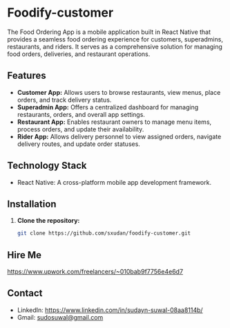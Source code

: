 # Foodify-customer

The Food Ordering App is a mobile application built in React Native that provides a seamless food ordering experience for customers, superadmins, restaurants, and riders. It serves as a comprehensive solution for managing food orders, deliveries, and restaurant operations.

## Features

- **Customer App:** Allows users to browse restaurants, view menus, place orders, and track delivery status.
- **Superadmin App:** Offers a centralized dashboard for managing restaurants, orders, and overall app settings.
- **Restaurant App:** Enables restaurant owners to manage menu items, process orders, and update their availability.
- **Rider App:** Allows delivery personnel to view assigned orders, navigate delivery routes, and update order statuses.

## Technology Stack

- React Native: A cross-platform mobile app development framework.

## Installation

1. **Clone the repository:**

   ```bash
   git clone https://github.com/sxudan/foodify-customer.git

## Hire Me
https://www.upwork.com/freelancers/~010bab9f7756e4e6d7

## Contact
- LinkedIn: https://www.linkedin.com/in/sudayn-suwal-08aa8114b/
- Gmail: sudosuwal@gmail.com
